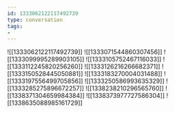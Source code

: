 ```yaml
---
id: 1333062122117492739
type: conversation
tags:
- 
---
```

![[1333062122117492739]]
![[1333071544860307456]]
![[1333099995289903105]]
![[1333105752467116033]]
![[1333112245820256260]]
![[1333126216266682371]]
![[1333150528445050881]]
![[1333183270004031488]]
![[1333197556499705856]]
![[1333250586993635329]]
![[1333285275896672257]]
![[1338238210296565760]]
![[1338371304659984384]]
![[1338373977727586304]]
![[1338635088985161729]]

